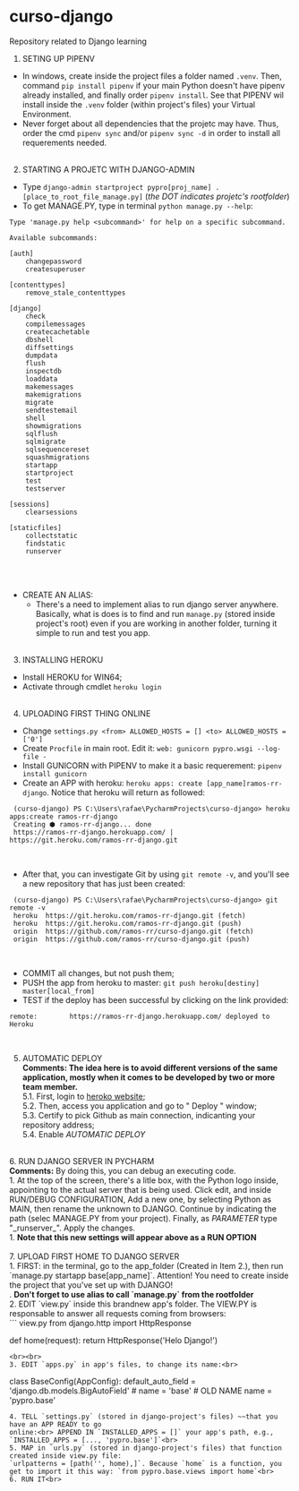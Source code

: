 # curso-django
Repository related to Django learning

1. SETING UP PIPENV<br>
- In windows, create inside the project files a folder named `.venv`. Then, command `pip install pipenv` if your main 
Python doesn't have pipenv already installed, and finally order `pipenv install`. See that PIPENV wil install inside the
`.venv` folder (within project's files) your Virtual Environment.
- Never forget about all dependencies that the projetc may have. Thus, order the cmd `pipenv sync` and/or `pipenv sync -d`
in order to install all requerements needed.
<br><br>
2. STARTING A PROJETC WITH DJANGO-ADMIN
- Type `django-admin startproject pypro[proj_name] .[place_to_root_file_manage.py]` (_the DOT indicates projetc's rootfolder_)
- To get MANAGE.PY, type in terminal `python manage.py --help`:
````
Type 'manage.py help <subcommand>' for help on a specific subcommand.

Available subcommands:

[auth]
    changepassword
    createsuperuser

[contenttypes]
    remove_stale_contenttypes

[django]
    check
    compilemessages
    createcachetable
    dbshell
    diffsettings
    dumpdata
    flush
    inspectdb
    loaddata
    makemessages
    makemigrations
    migrate
    sendtestemail
    shell
    showmigrations
    sqlflush
    sqlmigrate
    sqlsequencereset
    squashmigrations
    startapp
    startproject
    test
    testserver

[sessions]
    clearsessions

[staticfiles]
    collectstatic
    findstatic
    runserver
````
<br><br>
- CREATE AN ALIAS:<br>
  - There's a need to implement alias to run django server anywhere. Basically, what is does is to 
  find and run `manage.py` (stored inside project's root) even if you are working in another folder, turning it simple 
  to run and test you app.<br>
  <br>
3. INSTALLING HEROKU<br>
- Install HEROKU for WIN64;<br>
- Activate through cmdlet `heroku login`
<br><br>
4. UPLOADING FIRST THING ONLINE<br>
- Change `settings.py <from> ALLOWED_HOSTS = [] <to> ALLOWED_HOSTS = ['0']`<br>
- Create `Procfile` in main root. Edit it: `web: gunicorn pypro.wsgi --log-file -`<br>
- Install GUNICORN with PIPENV to make it a basic requerement: `pipenv install gunicorn`<br>
- Create an APP with heroku: `heroku apps: create [app_name]ramos-rr-django`. Notice that heroku will return as 
followed:<br>
```
 (curso-django) PS C:\Users\rafae\PycharmProjects\curso-django> heroku apps:create ramos-rr-django
 Creating ⬢ ramos-rr-django... done
 https://ramos-rr-django.herokuapp.com/ | https://git.heroku.com/ramos-rr-django.git
```
<br>

- After that, you can investigate Git by using `git remote -v`, and you'll see a new repository that has just been 
created:<br>
```
 (curso-django) PS C:\Users\rafae\PycharmProjects\curso-django> git remote -v
 heroku  https://git.heroku.com/ramos-rr-django.git (fetch)
 heroku  https://git.heroku.com/ramos-rr-django.git (push)
 origin  https://github.com/ramos-rr/curso-django.git (fetch)
 origin  https://github.com/ramos-rr/curso-django.git (push)
```
<br>

- COMMIT all changes, but not push them;<br>
- PUSH the app from heroku to master: `git push heroku[destiny] master[local_from]`<br>
- TEST if the deploy has been successful by clicking on the link provided:<br>
```
remote:        https://ramos-rr-django.herokuapp.com/ deployed to Heroku
```
<br>

5. AUTOMATIC DEPLOY<br>
<strong>Comments: The idea here is to avoid different versions of the same application, mostly when it comes to be developed by two or
more team member.</strong><br>
5.1. First, login to [heroko website](https://id.heroku.com/);<br>
5.2. Then, access you application and go to " Deploy " window;<br>
5.3. Certify to pick Github as main connection, indicanting your repository address;<br>
5.4. Enable <i>AUTOMATIC DEPLOY</i><br>
<br>
6. RUN DJANGO SERVER IN PYCHARM<br>
<b>Comments:</b> By doing this, you can debug an executing code.<br>
   1. At the top of the screen, there's a litle box, with the Python logo inside, appointing to the actual server that 
   is being used. Click edit, and inside RUN/DEBUG CONFIGURATION, Add a new one, by selecting Python as MAIN, then rename
   the unknown to DJANGO. Continue by indicating the path (selec MANAGE.PY from your project). Finally, as 
   <i>PARAMETER</i> type "_runserver_". Apply the changes.<br>
      1. <b>Note that this new settings will appear above as a RUN OPTION</b><br>
<br>
7. UPLOAD FIRST HOME TO DJANGO SERVER<br>
   1. FIRST: in the terminal, go to the app_folder (Created in Item 2.), then run `manage.py startapp base[app_name]`.
   Attention! You need to create inside the project that you've set up with DJANGO!<br>.
   <strong> Don't forget to use alias to call
   `manage.py` from the rootfolder</strong><br>
   2. EDIT `view.py` inside this brandnew app's folder. The VIEW.PY is responsable to answer all requests coming from 
   browsers:<br>
   ```
   <local> view.py
   from django.http import HttpResponse
   
   def home(request):
       return HttpResponse('Helo Django!')
   
   ```
   <br><br>
   3. EDIT `apps.py` in app's files, to change its name:<br>
   ```
   class BaseConfig(AppConfig):
    default_auto_field = 'django.db.models.BigAutoField'
    # name = 'base' # OLD NAME
    name = 'pypro.base'
   ```
   4. TELL `settings.py` (stored in django-project's files) ~~that you have an APP READY to go 
   online:<br> APPEND IN `INSTALLED_APPS = []` your app's path, e.g., `INSTALLED_APPS = [..., 'pypro.base']`<br>
   5. MAP in `urls.py` (stored in django-project's files) that function created inside view.py file: 
   `urlpatterns = [path('', home),]`. Because `home` is a function, you get to import it this way: `from pypro.base.views import home`<br>
   6. RUN IT<br>
   

